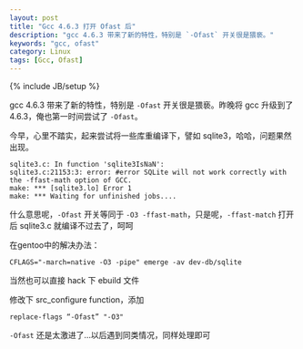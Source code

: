 ```yaml
---
layout: post
title: "Gcc 4.6.3 打开 Ofast 后"
description: "gcc 4.6.3 带来了新的特性，特别是 `-Ofast` 开关很是猥亵。"
keywords: "gcc, ofast"
category: Linux
tags: [Gcc, Ofast]
---
```

{% include JB/setup %}

gcc 4.6.3 带来了新的特性，特别是 `-Ofast` 开关很是猥亵。昨晚将 gcc 升级到了 4.6.3，俺也第一时间尝试了 `-Ofast`。

今早，心里不踏实，起来尝试将一些库重编译下，譬如 sqlite3，哈哈，问题果然出现。

<!-- more -->
```
sqlite3.c: In function 'sqlite3IsNaN':
sqlite3.c:21153:3: error: #error SQLite will not work correctly with the -ffast-math option of GCC.
make: *** [sqlite3.lo] Error 1
make: *** Waiting for unfinished jobs....
```

什么意思呢，`-Ofast` 开关等同于 `-O3 -ffast-math`，只是呢，`-ffast-match` 打开后 sqlite3.c 就编译不过去了，呵呵

在gentoo中的解决办法：

    CFLAGS="-march=native -O3 -pipe" emerge -av dev-db/sqlite

当然也可以直接 hack 下 ebuild 文件

修改下 src_configure function，添加

    replace-flags “-Ofast” "-O3"

`-Ofast` 还是太激进了…以后遇到同类情况，同样处理即可
